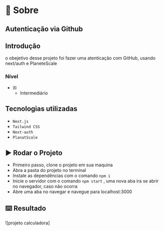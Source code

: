 # :page_with_curl: Sobre

Autenticação via Github
---
## Introdução

o obejetivo desse projeto foi fazer uma atenticação com GitHub, usando next/auth e PlaneteScale 

### Nível

- [x] - Intermediário

## Tecnologias utilizadas

- `Next.js`
- `Tailwind CSS`
- `Next-auth`
- `PlanatScale`

## :arrow_forward: Rodar o Projeto

* Primeiro passo, clone o projeto em sua maquina
* Abra a pasta do projeto no terminal
* Instale as dependências com o comando `npm i` 
* Inicie o servidor com o comando `npm start` , uma nova aba ira se abrir no navegador, caso não ocorra
* Abre uma aba no navegar e navegue para localhost:3000

## :keyboard: Resultado
![projeto calculadora]

